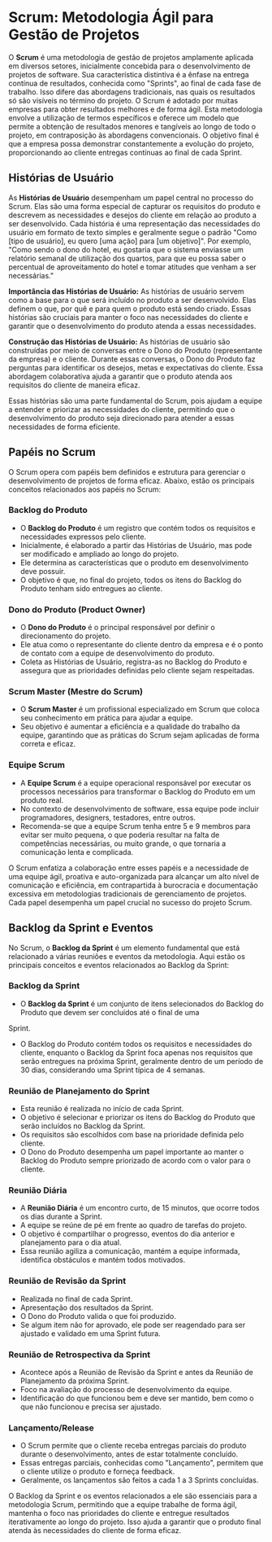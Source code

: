 # Scrum: Metodologia Ágil para Gestão de Projetos

O **Scrum** é uma metodologia de gestão de projetos amplamente aplicada em diversos setores, inicialmente concebida para o desenvolvimento de projetos de software. Sua característica distintiva é a ênfase na entrega contínua de resultados, conhecida como "Sprints", ao final de cada fase de trabalho. Isso difere das abordagens tradicionais, nas quais os resultados só são visíveis no término do projeto. O Scrum é adotado por muitas empresas para obter resultados melhores e de forma ágil. Esta metodologia envolve a utilização de termos específicos e oferece um modelo que permite a obtenção de resultados menores e tangíveis ao longo de todo o projeto, em contraposição às abordagens convencionais. O objetivo final é que a empresa possa demonstrar constantemente a evolução do projeto, proporcionando ao cliente entregas contínuas ao final de cada Sprint.

## Histórias de Usuário

As **Histórias de Usuário** desempenham um papel central no processo do Scrum. Elas são uma forma especial de capturar os requisitos do produto e descrevem as necessidades e desejos do cliente em relação ao produto a ser desenvolvido. Cada história é uma representação das necessidades do usuário em formato de texto simples e geralmente segue o padrão "Como [tipo de usuário], eu quero [uma ação] para [um objetivo]". Por exemplo, "Como sendo o dono do hotel, eu gostaria que o sistema enviasse um relatório semanal de utilização dos quartos, para que eu possa saber o percentual de aproveitamento do hotel e tomar atitudes que venham a ser necessárias."

**Importância das Histórias de Usuário:** As histórias de usuário servem como a base para o que será incluído no produto a ser desenvolvido. Elas definem o que, por quê e para quem o produto está sendo criado. Essas histórias são cruciais para manter o foco nas necessidades do cliente e garantir que o desenvolvimento do produto atenda a essas necessidades.

**Construção das Histórias de Usuário:** As histórias de usuário são construídas por meio de conversas entre o Dono do Produto (representante da empresa) e o cliente. Durante essas conversas, o Dono do Produto faz perguntas para identificar os desejos, metas e expectativas do cliente. Essa abordagem colaborativa ajuda a garantir que o produto atenda aos requisitos do cliente de maneira eficaz.

Essas histórias são uma parte fundamental do Scrum, pois ajudam a equipe a entender e priorizar as necessidades do cliente, permitindo que o desenvolvimento do produto seja direcionado para atender a essas necessidades de forma eficiente.

## Papéis no Scrum

O Scrum opera com papéis bem definidos e estrutura para gerenciar o desenvolvimento de projetos de forma eficaz. Abaixo, estão os principais conceitos relacionados aos papéis no Scrum:

### Backlog do Produto

- O **Backlog do Produto** é um registro que contém todos os requisitos e necessidades expressos pelo cliente.
- Inicialmente, é elaborado a partir das Histórias de Usuário, mas pode ser modificado e ampliado ao longo do projeto.
- Ele determina as características que o produto em desenvolvimento deve possuir.
- O objetivo é que, no final do projeto, todos os itens do Backlog do Produto tenham sido entregues ao cliente.

### Dono do Produto (Product Owner)

- O **Dono do Produto** é o principal responsável por definir o direcionamento do projeto.
- Ele atua como o representante do cliente dentro da empresa e é o ponto de contato com a equipe de desenvolvimento do produto.
- Coleta as Histórias de Usuário, registra-as no Backlog do Produto e assegura que as prioridades definidas pelo cliente sejam respeitadas.

### Scrum Master (Mestre do Scrum)

- O **Scrum Master** é um profissional especializado em Scrum que coloca seu conhecimento em prática para ajudar a equipe.
- Seu objetivo é aumentar a eficiência e a qualidade do trabalho da equipe, garantindo que as práticas do Scrum sejam aplicadas de forma correta e eficaz.

### Equipe Scrum

- A **Equipe Scrum** é a equipe operacional responsável por executar os processos necessários para transformar o Backlog do Produto em um produto real.
- No contexto de desenvolvimento de software, essa equipe pode incluir programadores, designers, testadores, entre outros.
- Recomenda-se que a equipe Scrum tenha entre 5 e 9 membros para evitar ser muito pequena, o que poderia resultar na falta de competências necessárias, ou muito grande, o que tornaria a comunicação lenta e complicada.

O Scrum enfatiza a colaboração entre esses papéis e a necessidade de uma equipe ágil, proativa e auto-organizada para alcançar um alto nível de comunicação e eficiência, em contrapartida à burocracia e documentação excessiva em metodologias tradicionais de gerenciamento de projetos. Cada papel desempenha um papel crucial no sucesso do projeto Scrum.

## Backlog da Sprint e Eventos

No Scrum, o **Backlog da Sprint** é um elemento fundamental que está relacionado a várias reuniões e eventos da metodologia. Aqui estão os principais conceitos e eventos relacionados ao Backlog da Sprint:

### Backlog da Sprint

- O **Backlog da Sprint** é um conjunto de itens selecionados do Backlog do Produto que devem ser concluídos até o final de uma

 Sprint.
- O Backlog do Produto contém todos os requisitos e necessidades do cliente, enquanto o Backlog da Sprint foca apenas nos requisitos que serão entregues na próxima Sprint, geralmente dentro de um período de 30 dias, considerando uma Sprint típica de 4 semanas.

### Reunião de Planejamento do Sprint

- Esta reunião é realizada no início de cada Sprint.
- O objetivo é selecionar e priorizar os itens do Backlog do Produto que serão incluídos no Backlog da Sprint.
- Os requisitos são escolhidos com base na prioridade definida pelo cliente.
- O Dono do Produto desempenha um papel importante ao manter o Backlog do Produto sempre priorizado de acordo com o valor para o cliente.

### Reunião Diária

- A **Reunião Diária** é um encontro curto, de 15 minutos, que ocorre todos os dias durante a Sprint.
- A equipe se reúne de pé em frente ao quadro de tarefas do projeto.
- O objetivo é compartilhar o progresso, eventos do dia anterior e planejamento para o dia atual.
- Essa reunião agiliza a comunicação, mantém a equipe informada, identifica obstáculos e mantém todos motivados.

### Reunião de Revisão da Sprint

- Realizada no final de cada Sprint.
- Apresentação dos resultados da Sprint.
- O Dono do Produto valida o que foi produzido.
- Se algum item não for aprovado, ele pode ser reagendado para ser ajustado e validado em uma Sprint futura.

### Reunião de Retrospectiva da Sprint

- Acontece após a Reunião de Revisão da Sprint e antes da Reunião de Planejamento da próxima Sprint.
- Foco na avaliação do processo de desenvolvimento da equipe.
- Identificação do que funcionou bem e deve ser mantido, bem como o que não funcionou e precisa ser ajustado.

### Lançamento/Release

- O Scrum permite que o cliente receba entregas parciais do produto durante o desenvolvimento, antes de estar totalmente concluído.
- Essas entregas parciais, conhecidas como "Lançamento", permitem que o cliente utilize o produto e forneça feedback.
- Geralmente, os lançamentos são feitos a cada 1 a 3 Sprints concluídas.

O Backlog da Sprint e os eventos relacionados a ele são essenciais para a metodologia Scrum, permitindo que a equipe trabalhe de forma ágil, mantenha o foco nas prioridades do cliente e entregue resultados iterativamente ao longo do projeto. Isso ajuda a garantir que o produto final atenda às necessidades do cliente de forma eficaz.
